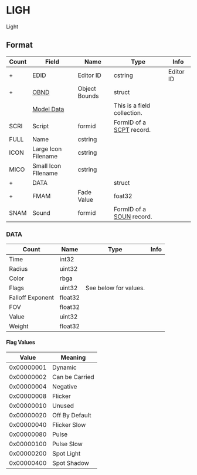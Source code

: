LIGH
====

Light

## Format

Count | Field | Name | Type | Info
------|-------|------|------|-----
+ | EDID | Editor ID | cstring | Editor ID
+ | [OBND](Fields/OBND.md) | Object Bounds | struct |
 | | [Model Data](Fields/Model.md) | | This is a field collection.
 | SCRI | Script | formid | FormID of a [SCPT](SCPT.md) record.
 | FULL | Name | cstring |
 | ICON | Large Icon Filename | cstring | 
 | MICO | Small Icon FIlename | cstring |
+ | DATA | | struct |
+ | FMAM | Fade Value | foat32 |
 | SNAM | Sound | formid | FormID of a [SOUN](SOUN.md) record.
 
### DATA

Count | Name | Type | Info
------|------|------|-----
 | Time | int32 |
 | Radius | uint32 |
 | Color | rbga |
 | Flags | uint32 | See below for values.
 | Falloff Exponent | float32 |
 | FOV | float32 |
 | Value | uint32 |
 | Weight | float32 |
 
#### Flag Values

Value | Meaning
------|--------
0x00000001 | Dynamic
0x00000002 | Can be Carried
0x00000004 | Negative
0x00000008 | Flicker
0x00000010 | Unused
0x00000020 | Off By Default
0x00000040 | Flicker Slow
0x00000080 | Pulse
0x00000100 | Pulse Slow
0x00000200 | Spot Light
0x00000400 | Spot Shadow

